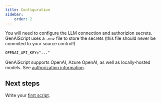 ```yaml
---
title: Configuration
sidebar:
    order: 2
---
```


You will need to configure the LLM connection and authorizion secrets. GenAIScript uses a `.env` file to store the secrets (this file should never be commited to your source control!)

```txt title=".env"
OPENAI_API_KEY="..."
```

GenAiScript supports OpenAI, Azure OpenAI, as well as locally-hosted models. See [authorization information](/genaiscript/reference/token).

## Next steps

Write your [first script](/genaiscript/getting-started/your-first-genai-script).